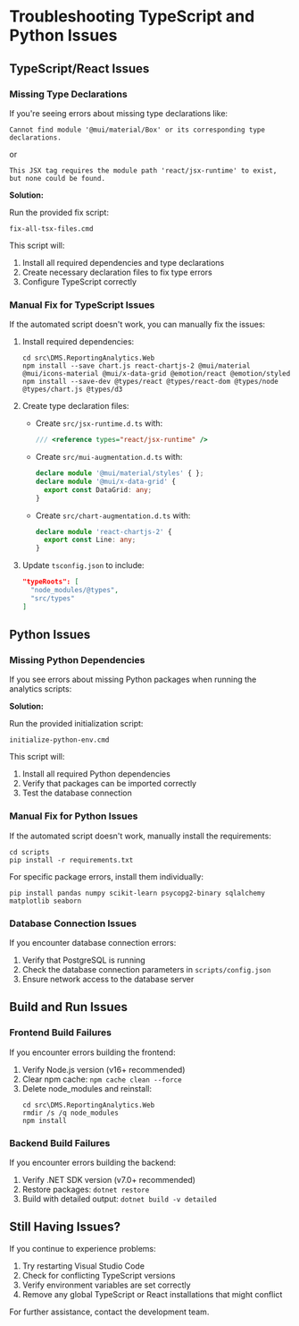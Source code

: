 # Troubleshooting TypeScript and Python Issues

## TypeScript/React Issues

### Missing Type Declarations

If you're seeing errors about missing type declarations like:

```
Cannot find module '@mui/material/Box' or its corresponding type declarations.
```

or

```
This JSX tag requires the module path 'react/jsx-runtime' to exist, but none could be found.
```

**Solution:**

Run the provided fix script:

```
fix-all-tsx-files.cmd
```

This script will:
1. Install all required dependencies and type declarations
2. Create necessary declaration files to fix type errors
3. Configure TypeScript correctly

### Manual Fix for TypeScript Issues

If the automated script doesn't work, you can manually fix the issues:

1. Install required dependencies:
   ```
   cd src\DMS.ReportingAnalytics.Web
   npm install --save chart.js react-chartjs-2 @mui/material @mui/icons-material @mui/x-data-grid @emotion/react @emotion/styled
   npm install --save-dev @types/react @types/react-dom @types/node @types/chart.js @types/d3
   ```

2. Create type declaration files:
   - Create `src/jsx-runtime.d.ts` with:
     ```typescript
     /// <reference types="react/jsx-runtime" />
     ```

   - Create `src/mui-augmentation.d.ts` with:
     ```typescript
     declare module '@mui/material/styles' { };
     declare module '@mui/x-data-grid' {
       export const DataGrid: any;
     }
     ```

   - Create `src/chart-augmentation.d.ts` with:
     ```typescript
     declare module 'react-chartjs-2' {
       export const Line: any;
     }
     ```

3. Update `tsconfig.json` to include:
   ```json
   "typeRoots": [
     "node_modules/@types",
     "src/types"
   ]
   ```

## Python Issues

### Missing Python Dependencies

If you see errors about missing Python packages when running the analytics scripts:

**Solution:**

Run the provided initialization script:

```
initialize-python-env.cmd
```

This script will:
1. Install all required Python dependencies
2. Verify that packages can be imported correctly
3. Test the database connection

### Manual Fix for Python Issues

If the automated script doesn't work, manually install the requirements:

```
cd scripts
pip install -r requirements.txt
```

For specific package errors, install them individually:

```
pip install pandas numpy scikit-learn psycopg2-binary sqlalchemy matplotlib seaborn
```

### Database Connection Issues

If you encounter database connection errors:

1. Verify that PostgreSQL is running
2. Check the database connection parameters in `scripts/config.json`
3. Ensure network access to the database server

## Build and Run Issues

### Frontend Build Failures

If you encounter errors building the frontend:

1. Verify Node.js version (v16+ recommended)
2. Clear npm cache: `npm cache clean --force`
3. Delete node_modules and reinstall: 
   ```
   cd src\DMS.ReportingAnalytics.Web
   rmdir /s /q node_modules
   npm install
   ```

### Backend Build Failures

If you encounter errors building the backend:

1. Verify .NET SDK version (v7.0+ recommended)
2. Restore packages: `dotnet restore`
3. Build with detailed output: `dotnet build -v detailed`

## Still Having Issues?

If you continue to experience problems:

1. Try restarting Visual Studio Code
2. Check for conflicting TypeScript versions
3. Verify environment variables are set correctly
4. Remove any global TypeScript or React installations that might conflict

For further assistance, contact the development team.
